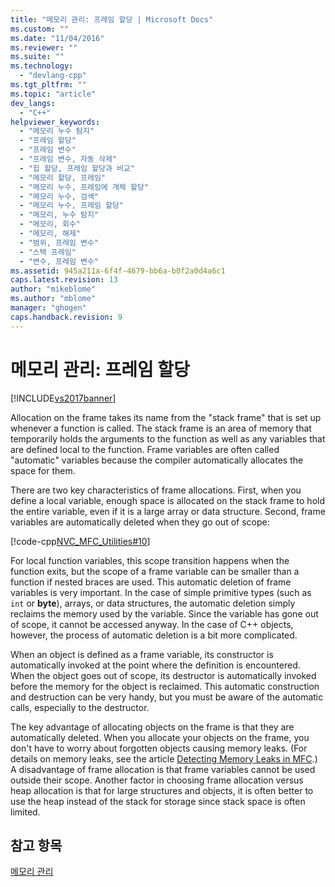 ```yaml
---
title: "메모리 관리: 프레임 할당 | Microsoft Docs"
ms.custom: ""
ms.date: "11/04/2016"
ms.reviewer: ""
ms.suite: ""
ms.technology: 
  - "devlang-cpp"
ms.tgt_pltfrm: ""
ms.topic: "article"
dev_langs: 
  - "C++"
helpviewer_keywords: 
  - "메모리 누수 탐지"
  - "프레임 할당"
  - "프레임 변수"
  - "프레임 변수, 자동 삭제"
  - "힙 할당, 프레임 할당과 비교"
  - "메모리 할당, 프레임"
  - "메모리 누수, 프레임에 개체 할당"
  - "메모리 누수, 검색"
  - "메모리 누수, 프레임 할당"
  - "메모리, 누수 탐지"
  - "메모리, 회수"
  - "메모리, 해제"
  - "범위, 프레임 변수"
  - "스택 프레임"
  - "변수, 프레임 변수"
ms.assetid: 945a211a-6f4f-4679-bb6a-b0f2a0d4a6c1
caps.latest.revision: 13
author: "mikeblome"
ms.author: "mblome"
manager: "ghogen"
caps.handback.revision: 9
---
```

# 메모리 관리: 프레임 할당
[!INCLUDE[vs2017banner](../assembler/inline/includes/vs2017banner.md)]

Allocation on the frame takes its name from the "stack frame" that is set up whenever a function is called.  The stack frame is an area of memory that temporarily holds the arguments to the function as well as any variables that are defined local to the function.  Frame variables are often called "automatic" variables because the compiler automatically allocates the space for them.  
  
 There are two key characteristics of frame allocations.  First, when you define a local variable, enough space is allocated on the stack frame to hold the entire variable, even if it is a large array or data structure.  Second, frame variables are automatically deleted when they go out of scope:  
  
 [!code-cpp[NVC_MFC_Utilities#10](../mfc/codesnippet/CPP/memory-management-frame-allocation_1.cpp)]  
  
 For local function variables, this scope transition happens when the function exits, but the scope of a frame variable can be smaller than a function if nested braces are used.  This automatic deletion of frame variables is very important.  In the case of simple primitive types \(such as `int` or **byte**\), arrays, or data structures, the automatic deletion simply reclaims the memory used by the variable.  Since the variable has gone out of scope, it cannot be accessed anyway.  In the case of C\+\+ objects, however, the process of automatic deletion is a bit more complicated.  
  
 When an object is defined as a frame variable, its constructor is automatically invoked at the point where the definition is encountered.  When the object goes out of scope, its destructor is automatically invoked before the memory for the object is reclaimed.  This automatic construction and destruction can be very handy, but you must be aware of the automatic calls, especially to the destructor.  
  
 The key advantage of allocating objects on the frame is that they are automatically deleted.  When you allocate your objects on the frame, you don't have to worry about forgotten objects causing memory leaks. \(For details on memory leaks, see the article [Detecting Memory Leaks in MFC](http://msdn.microsoft.com/ko-kr/29ee8909-96e9-4246-9332-d3a8aa8d4658).\) A disadvantage of frame allocation is that frame variables cannot be used outside their scope.  Another factor in choosing frame allocation versus heap allocation is that for large structures and objects, it is often better to use the heap instead of the stack for storage since stack space is often limited.  
  
## 참고 항목  
 [메모리 관리](../mfc/memory-management.md)
